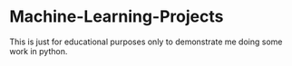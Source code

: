 # Machine-Learning-Projects

This is just for educational purposes only to demonstrate me doing some work in python.
